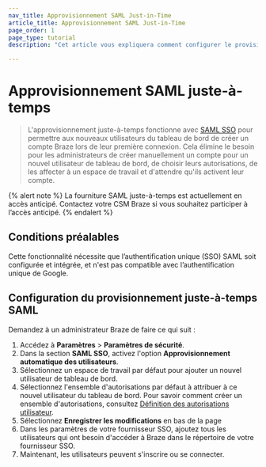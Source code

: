 ```yaml
---
nav_title: Approvisionnement SAML Just-in-Time
article_title: Approvisionnement SAML Just-in-Time
page_order: 1
page_type: tutorial
description: "Cet article vous expliquera comment configurer le provisionnement SAML juste-à-temps pour permettre aux nouveaux utilisateurs du tableau de bord de créer un compte Braze lors de leur première connexion." 

---
```


# Approvisionnement SAML juste-à-temps 

> L'approvisionnement juste-à-temps fonctionne avec [SAML SSO]({{site.baseurl}}/user_guide/administrative/access_braze/single_sign_on/set_up/) pour permettre aux nouveaux utilisateurs du tableau de bord de créer un compte Braze lors de leur première connexion. Cela élimine le besoin pour les administrateurs de créer manuellement un compte pour un nouvel utilisateur de tableau de bord, de choisir leurs autorisations, de les affecter à un espace de travail et d'attendre qu'ils activent leur compte.

{% alert note %}
La fourniture SAML juste-à-temps est actuellement en accès anticipé. Contactez votre CSM Braze si vous souhaitez participer à l’accès anticipé.
{% endalert %}

## Conditions préalables

Cette fonctionnalité nécessite que l’authentification unique (SSO) SAML soit configurée et intégrée, et n'est pas compatible avec l’authentification unique de Google.

## Configuration du provisionnement juste-à-temps SAML

Demandez à un administrateur Braze de faire ce qui suit :

1. Accédez à **Paramètres** > **Paramètres de sécurité**.
2. Dans la section **SAML SSO**, activez l'option **Approvisionnement automatique des utilisateurs**.
3. Sélectionnez un espace de travail par défaut pour ajouter un nouvel utilisateur de tableau de bord.
4. Sélectionnez l'ensemble d'autorisations par défaut à attribuer à ce nouvel utilisateur du tableau de bord. Pour savoir comment créer un ensemble d'autorisations, consultez [Définition des autorisations utilisateur]({{site.baseurl}}/user_guide/administrative/app_settings/manage_your_braze_users/user_permissions/).
6. Sélectionnez **Enregistrer les modifications** en bas de la page
7. Dans les paramètres de votre fournisseur SSO, ajoutez tous les utilisateurs qui ont besoin d'accéder à Braze dans le répertoire de votre fournisseur SSO.
8. Maintenant, les utilisateurs peuvent s'inscrire ou se connecter.